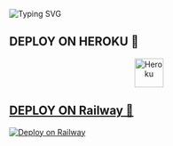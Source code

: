 ![Typing SVG](https://readme-typing-svg.herokuapp.com/?lines=Selam,+ben+ERDEMVİAYPİ!)
</p></p>




## DEPLOY ON HEROKU 🚀

<p align="center"><a href="https://heroku.com/deploy?template=https://github.com/EsebiKzh/TaggerBot"><img align="center" alt="Heroku" width="52px" src="https://www.nicepng.com/png/full/223-2233246_heroku-logo-salesforce-heroku.png"></p>

## DEPLOY ON Railway 🚀
[![Deploy on Railway](https://railway.app/button.svg)](https://railway.app/new/template/jbRsR2?referralCode=bdzflU)
